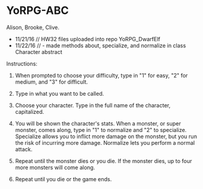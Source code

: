 # YoRPG-ABC
Alison, Brooke, Clive.

- 11/21/16 // HW32 files uploaded into repo YoRPG_DwarfElf
- 11/22/16 // - made methods about, specialize, and normalize in class Character abstract

Instructions:

1. When prompted to choose your difficulty, type in "1" for easy, "2" for medium, and "3" for difficult. 

2. Type in what you want to be called. 

3. Choose your character. Type in the full name of the character, capitalized. 

4. You will be shown the character's stats. When a monster, or super monster, comes along, type in "1" to normalize and "2" to specialize. Specialize allows you to inflict more damage on the monster, but you run the risk of incurring more damage. Normalize lets you perform a normal attack. 

5. Repeat until the monster dies or you die. If the monster dies, up to four more monsters will come along. 

6. Repeat until you die or the game ends. 

